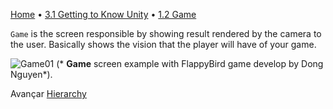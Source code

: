 [Home](../../HomeENG.md) • [3.1 Getting to Know Unity](./1_interface_eng.md) • [1.2 Game](#)

`Game` is the screen responsible by showing result rendered by the camera to the user. Basically shows the vision that the player will have of your game.

![Game01](https://cdn.discordapp.com/attachments/859440081462493194/859584064902529044/unknown.png)
(* __Game__ screen example with FlappyBird game develop by Dong Nguyen*).

Avançar [Hierarchy](./1.3_hier_eng.md)